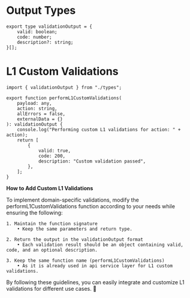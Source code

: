 # Output Types

```
export type validationOutput = {
	valid: boolean;
	code: number;
	description?: string;
}[];
```

# L1 Custom Validations

```
import { validationOutput } from "./types";

export function performL1CustomValidations(
	payload: any,
	action: string,
	allErrors = false,
	externalData = {}
): validationOutput {
	console.log("Performing custom L1 validations for action: " + action);
	return [
		{
			valid: true,
			code: 200,
			description: "Custom validation passed",
		},
	];
}
```

**How to Add Custom L1 Validations**

To implement domain-specific validations, modify the performL1CustomValidations function according to your needs while ensuring the following:

    1. Maintain the function signature
        • Keep the same parameters and return type.

    2. Return the output in the validationOutput format
        • Each validation result should be an object containing valid, code, and an optional description.

    3. Keep the same function name (performL1CustomValidations)
        • As it is already used in api service layer for L1 custom validations.

By following these guidelines, you can easily integrate and customize L1 validations for different use cases. 🚀
